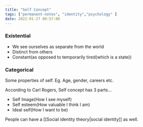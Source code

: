 ```yaml
---
title: "Self Concept"
tags: ["permanent-notes", "identity","psychology" ]
date: 2022-01-27 00:57:00
---
```


### Existential

- We see ourselves as separate from the world
- Distinct from others
- Constant(as opposed to temporarily tired(which is a state))

### Categorical

Some properties of self. Eg. Age, gender, careers etc.

According to Carl Rogers, Self concept has 3 parts...

- Self Image(How I see myself)
- Self esteem(How valuable I think I am)
- Ideal self(How I want to be)

People can have a [[Social identity theory|social identity]] as well.